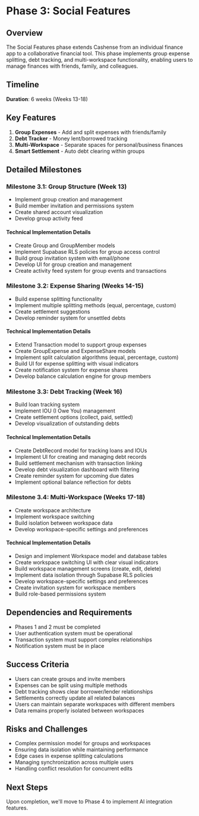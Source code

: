 # Phase 3: Social Features

## Overview
The Social Features phase extends Cashense from an individual finance app to a collaborative financial tool. This phase implements group expense splitting, debt tracking, and multi-workspace functionality, enabling users to manage finances with friends, family, and colleagues.

## Timeline
**Duration**: 6 weeks (Weeks 13-18)

## Key Features
1. **Group Expenses** - Add and split expenses with friends/family
2. **Debt Tracker** - Money lent/borrowed tracking
3. **Multi-Workspace** - Separate spaces for personal/business finances
4. **Smart Settlement** - Auto debt clearing within groups

## Detailed Milestones

### Milestone 3.1: Group Structure (Week 13)
- Implement group creation and management
- Build member invitation and permissions system
- Create shared account visualization
- Develop group activity feed

#### Technical Implementation Details
- Create Group and GroupMember models
- Implement Supabase RLS policies for group access control
- Build group invitation system with email/phone
- Develop UI for group creation and management
- Create activity feed system for group events and transactions

### Milestone 3.2: Expense Sharing (Weeks 14-15)
- Build expense splitting functionality
- Implement multiple splitting methods (equal, percentage, custom)
- Create settlement suggestions
- Develop reminder system for unsettled debts

#### Technical Implementation Details
- Extend Transaction model to support group expenses
- Create GroupExpense and ExpenseShare models
- Implement split calculation algorithms (equal, percentage, custom)
- Build UI for expense splitting with visual indicators
- Create notification system for expense shares
- Develop balance calculation engine for group members

### Milestone 3.3: Debt Tracking (Week 16)
- Build loan tracking system 
- Implement IOU (I Owe You) management
- Create settlement options (collect, paid, settled)
- Develop visualization of outstanding debts

#### Technical Implementation Details
- Create DebtRecord model for tracking loans and IOUs
- Implement UI for creating and managing debt records
- Build settlement mechanism with transaction linking
- Develop debt visualization dashboard with filtering
- Create reminder system for upcoming due dates
- Implement optional balance reflection for debts

### Milestone 3.4: Multi-Workspace (Weeks 17-18)
- Create workspace architecture
- Implement workspace switching
- Build isolation between workspace data
- Develop workspace-specific settings and preferences

#### Technical Implementation Details
- Design and implement Workspace model and database tables
- Create workspace switching UI with clear visual indicators
- Build workspace management screens (create, edit, delete)
- Implement data isolation through Supabase RLS policies
- Develop workspace-specific settings and preferences
- Create invitation system for workspace members
- Build role-based permissions system

## Dependencies and Requirements
- Phases 1 and 2 must be completed
- User authentication system must be operational
- Transaction system must support complex relationships
- Notification system must be in place

## Success Criteria
- Users can create groups and invite members
- Expenses can be split using multiple methods
- Debt tracking shows clear borrower/lender relationships
- Settlements correctly update all related balances
- Users can maintain separate workspaces with different members
- Data remains properly isolated between workspaces

## Risks and Challenges
- Complex permission model for groups and workspaces
- Ensuring data isolation while maintaining performance
- Edge cases in expense splitting calculations
- Managing synchronization across multiple users
- Handling conflict resolution for concurrent edits

## Next Steps
Upon completion, we'll move to Phase 4 to implement AI integration features. 